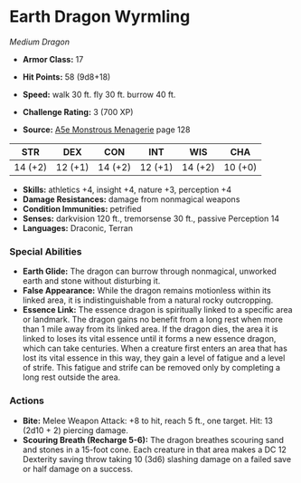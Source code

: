 # Earth Dragon Wyrmling

*Medium* *Dragon*

- **Armor Class:** 17
- **Hit Points:** 58 (9d8+18)
- **Speed:** walk 30 ft. fly 30 ft. burrow 40 ft.

- **Challenge Rating:** 3 (700 XP)
- **Source:** [A5e Monstrous Menagerie](https://enpublishingrpg.com/products/level-up-monstrous-menagerie-a5e) page 128

| STR | DEX | CON | INT | WIS | CHA |
| --- | --- | --- | --- | --- | --- |
| 14 (+2) | 12 (+1) | 14 (+2) | 12 (+1) | 14 (+2) | 10 (+0) |

- **Skills:** athletics +4, insight +4, nature +3, perception +4
- **Damage Resistances:** damage from nonmagical weapons
- **Condition Immunities:** petrified
- **Senses:** darkvision 120 ft., tremorsense 30 ft., passive Perception 14
- **Languages:** Draconic, Terran

### Special Abilities

- **Earth Glide:** The dragon can burrow through nonmagical, unworked earth and stone without disturbing it.
- **False Appearance:** While the dragon remains motionless within its linked area, it is indistinguishable from a natural rocky outcropping.
- **Essence Link:** The essence dragon is spiritually linked to a specific area or landmark. The dragon gains no benefit from a long rest when more than 1 mile away from its linked area. If the dragon dies, the area it is linked to loses its vital essence until it forms a new essence dragon, which can take centuries. When a creature first enters an area that has lost its vital essence in this way, they gain a level of fatigue and a level of strife. This fatigue and strife can be removed only by completing a long rest outside the area.

### Actions

- **Bite:** Melee Weapon Attack: +8 to hit, reach 5 ft., one target. Hit: 13 (2d10 + 2) piercing damage.
- **Scouring Breath (Recharge 5-6):** The dragon breathes scouring sand and stones in a 15-foot cone. Each creature in that area makes a DC 12 Dexterity saving throw  taking 10 (3d6) slashing damage on a failed save or half damage on a success.


